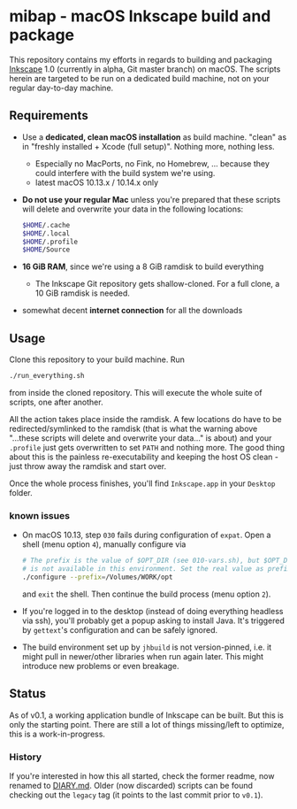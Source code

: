 # mibap - macOS Inkscape build and package

This repository contains my efforts in regards to building and packaging [Inkscape](https://inkscape.org) 1.0 (currently in alpha, Git master branch) on macOS. The scripts herein are targeted to be run on a dedicated build machine, not on your regular day-to-day machine.

## Requirements

- Use a __dedicated, clean macOS installation__ as build machine. "clean" as in "freshly installed + Xcode (full setup)". Nothing more, nothing less.
  - Especially no MacPorts, no Fink, no Homebrew, ... because they could interfere with the build system we're using.
  - latest macOS 10.13.x / 10.14.x only
- __Do not use your regular Mac__ unless you're prepared that these scripts will delete and overwrite your data in the following locations:

    ```bash
    $HOME/.cache
    $HOME/.local
    $HOME/.profile
    $HOME/Source
    ```

- __16 GiB RAM__, since we're using a 8 GiB ramdisk to build everything
  - The Inkscape Git repository gets shallow-cloned. For a full clone, a 10 GiB ramdisk is needed.
- somewhat decent __internet connection__ for all the downloads

## Usage

Clone this repository to your build machine. Run

```bash
./run_everything.sh
```

from inside the cloned repository. This will execute the whole suite of scripts, one after another.

All the action takes place inside the ramdisk. A few locations do have to be redirected/symlinked to the ramdisk (that is what the warning above "...these scripts will delete and overwrite your data..." is about) and your `.profile` just gets overwritten to set `PATH` and nothing more. The good thing about this is the painless re-executability and keeping the host OS clean - just throw away the ramdisk and start over.

Once the whole process finishes, you'll find `Inkscape.app` in your `Desktop` folder.

### known issues

- On macOS 10.13, step `030` fails during configuration of `expat`. Open a shell (menu option `4`), manually configure via

  ```bash
  # The prefix is the value of $OPT_DIR (see 010-vars.sh), but $OPT_DIR
  # is not available in this environment. Set the real value as prefix.
  ./configure --prefix=/Volumes/WORK/opt
  ```

  and `exit` the shell. Then continue the build process (menu option `2`).
- If you're logged in to the desktop (instead of doing everything headless via ssh), you'll probably get a popup asking to install Java. It's triggered by `gettext`'s configuration and can be safely ignored.
- The build environment set up by `jhbuild` is not version-pinned, i.e. it might pull in newer/other libraries when run again later. This might introduce new problems or even breakage.

## Status

As of v0.1, a working application bundle of Inkscape can be built. But this is only the starting point. There are still a lot of things missing/left to optimize, this is a work-in-progress.

### History

If you're interested in how this all started, check the former readme, now renamed to [DIARY.md](DIARY.md). Older (now discarded) scripts can be found checking out the `legacy` tag (it points to the last commit prior to `v0.1`).